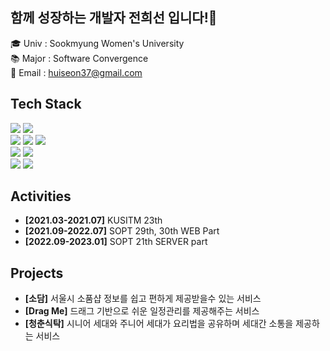 ## 함께 성장하는 개발자 전희선 입니다!:raised_hands:

🎓 Univ : Sookmyung Women's University<br>
📚 Major : Software Convergence<br>
📩 Email : huiseon37@gmail.com


## Tech Stack
<span>
<img src="https://img.shields.io/badge/-JavaScript-%23F7DF1E?style=for-the-badge&logo=JavaScript&logoColor=black">
<img src="https://img.shields.io/badge/-TypeScript-%233178C6?style=for-the-badge&logo=TypeScript&logoColor=black">
 <br>
<img src="https://img.shields.io/badge/-HTML-%23E34F26?style=for-the-badge&logo=HTML5&logoColor=black">
<img src="https://img.shields.io/badge/-CSS-%231572B6?style=for-the-badge&logo=CSS3&logoColor=black">
<img src="https://img.shields.io/badge/styled-component-e084c6?style=for-the-badge&logo=styled-components&logoColor=white"/>
 <br>
<img src="https://img.shields.io/badge/-React-%2361DAFB?style=for-the-badge&logo=React&logoColor=black">
<img src="https://img.shields.io/badge/-Next.js-black?style=for-the-badge&logo=Next.js&logoColor=white">
 <br>
<img src="https://img.shields.io/badge/-Recoil-3578e5?style=for-the-badge&logo=React&logoColor=white"/>
<img src="https://img.shields.io/badge/-React Query-FF4154?style=for-the-badge&logo=React&logoColor=white">
</span>

## Activities
- **[2021.03-2021.07]** KUSITM 23th
- **[2021.09-2022.07]** SOPT 29th, 30th WEB Part
- **[2022.09-2023.01]** SOPT 21th SERVER part

## Projects
- **[소담]** 서울시 소품샵 정보를 쉽고 편하게 제공받을수 있는 서비스 <!-- [👉Link](https://sodam.me/) -->
- **[Drag Me]** 드래그 기반으로 쉬운 일정관리를 제공해주는 서비스 
- **[청춘식탁]** 시니어 세대와 주니어 세대가 요리법을 공유하며 세대간 소통을 제공하는 서비스
<!-- 
## Github Stats
![Anurag's GitHub stats](https://github-readme-stats.vercel.app/api?username=huiseon37&&show_icons=true&theme=dracula)
 -->
<!-- [![Hits](https://hits.seeyoufarm.com/api/count/incr/badge.svg?url=https%3A%2F%2Fgithub.com%2Fhuiseon37&count_bg=%23FF5CD0&title_bg=%23555555&icon=&icon_color=%23E7E7E7&title=hits&edge_flat=false)](https://hits.seeyoufarm.com) -->
